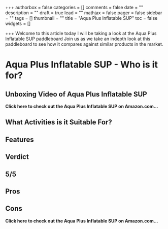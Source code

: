 +++
authorbox = false
categories = []
comments = false
date = ""
description = ""
draft = true
lead = ""
mathjax = false
pager = false
sidebar = ""
tags = []
thumbnail = ""
title = "Aqua Plus Inflatable SUP"
toc = false
widgets = []

+++
Welcome to this article today I will be taking a look at the Aqua Plus Inflatable SUP paddleboard Join us as we take an indepth look at this paddleboard to see how it compares against similar products in the market.

# Aqua Plus Inflatable SUP - Who is it for?

## Unboxing Video of Aqua Plus Inflatable SUP

**Click here to check out the Aqua Plus Inflatable SUP on Amazon.com...**

## What Activities is it Suitable For?

## Features

## Verdict

## 5/5

## Pros

## Cons

**Click here to check out the Aqua Plus Inflatable SUP on Amazon.com...**